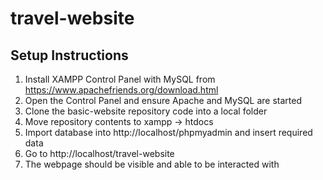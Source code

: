 # travel-website

## Setup Instructions

1. Install XAMPP Control Panel with MySQL from https://www.apachefriends.org/download.html
2. Open the Control Panel and ensure Apache and MySQL are started
3. Clone the basic-website repository code into a local folder
5. Move repository contents to xampp -> htdocs
6. Import database into http://localhost/phpmyadmin and insert required data
7. Go to http://localhost/travel-website
8. The webpage should be visible and able to be interacted with

